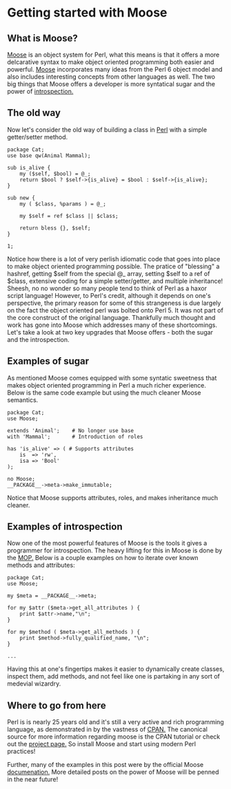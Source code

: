 # Getting started with Moose

## What is Moose?

[Moose](http://www.moose.org) is an object system for Perl, what this means 
is that it offers a more delcarative syntax to make object oriented 
programming both easier and powerful.
[Moose](https://metacpan.org/module/Moose)
incorporates many ideas from the Perl 6 object model and also includes 
interesting concepts from other languages as well. The two big things 
that Moose offers a developer is more syntatical sugar and the power of 
[introspection.](http://en.wikipedia.org/wiki/Type_introspection#Perl)

## The old way

Now let's consider the old way of building a class in
[Perl](http://www.perll.org) with a simple
getter/setter method. 

    package Cat;
    use base qw(Animal Mammal);

    sub is_alive {
        my ($self, $bool) = @_;
        return $bool ? $self->{is_alive} = $bool : $self->{is_alive};
    }

    sub new {
        my ( $class, %params ) = @_;
        
        my $self = ref $class || $class;

        return bless {}, $self;
    }

    1;

Notice how there is a lot of very perlish idiomatic code that goes into place to
make object oriented programming possible. The pratice of "blessing" a hashref, 
getting $self from the special @_ array, setting $self to a ref of $class, extensive 
coding for a simple setter/getter, and multiple inheritance! Sheesh, no  no
wonder so many people tend to think of Perl as a haxor script language!
However, to Perl's credit, although it depends on one's perspective, the primary 
reason for some of this strangeness is due largely on the fact the object
oriented perl was bolted onto Perl 5. It was not part of the core construct of
the original language.  Thankfully much thought and work has gone into Moose 
which addresses many of these shortcomings. Let's take a look at two key
upgrades that Moose offers - both the sugar and the introspection.

## Examples of sugar

As mentioned Moose comes equipped with some syntatic sweetness that
makes object oriented programming in Perl a much richer experience. Below is
the same code example but using the much cleaner Moose semantics. 

    package Cat;
    use Moose;
    
    extends 'Animal';    # No longer use base
    with 'Mammal';       # Introduction of roles
    
    has 'is_alive' => ( # Supports attributes
        is  => 'rw',
        isa => 'Bool'
    );
    
    no Moose;
    __PACKAGE__->meta->make_immutable;

Notice that Moose supports attributes, roles, and makes inheritance much
cleaner. 

## Examples of introspection

Now one of the most powerful features of Moose is the tools it gives a
programmer for introspection. The heavy lifting for this in Moose is done by
the [MOP.](https://metacpan.org/module/Class::MOP)  Below is a couple examples 
on how to iterate over known methods and attributes:

    package Cat;
    use Moose;

    my $meta = __PACKAGE__->meta;

    for my $attr ($meta->get_all_attributes ) {
        print $attr->name,"\n";
    }

    for my $method ( $meta->get_all_methods ) {
        print $method->fully_qualified_name, "\n";
    }

    ...

Having this at one's fingertips makes it easier to dynamically create classes, inspect them,
add methods, and not feel like one is partaking in any sort of medevial wizardry.

## Where to go from here

Perl is is nearly 25 years old and it's still a very active and rich 
programming language, as demonstrated in by the vastness of
[CPAN.](http://www.cpan.org) The canonical source for more information 
regarding moose is the CPAN tutorial or check out the [project page.](http://www.moose.org) 
So install Moose and start using modern Perl practices! 

Further, many of the examples in this post were by the official Moose
[documenation.](https://metacpan.org/module/Moose::Manual) More detailed posts
on the power of Moose will be penned in the near future!

